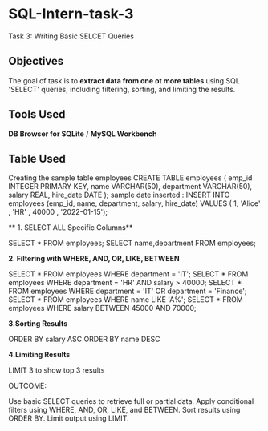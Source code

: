 # SQL-Intern-task-3
Task 3: Writing Basic SELCET Queries
##  Objectives 
The goal of task is to **extract data from one ot more tables** using SQL 'SELECT' queries, including filtering, sorting, and limiting the results.
## Tools Used
**DB Browser for SQLite** / **MySQL Workbench**
## Table Used 
Creating the sample table employees
      CREATE TABLE employees (
          emp_id INTEGER PRIMARY KEY,
          name VARCHAR(50),
          department VARCHAR(50),
          salary REAL,
          hire_date DATE
          );
sample date inserted :
  INSERT INTO employees (emp_id, name, department, salary, hire_date) VALUES ( 1, 'Alice' , 'HR' , 40000 , '2022-01-15');

 ** 1. SELECT ALL Specific Columns**
   
  SELECT * FROM employees;
  SELECT name,department FROM employees;

 **2. Filtering with WHERE, AND, OR, LIKE, BETWEEN**
    
SELECT * FROM employees WHERE department = 'IT';
SELECT * FROM employees WHERE department = 'HR' AND salary > 40000;
SELECT * FROM employees WHERE department = 'IT' OR department = 'Finance';
SELECT * FROM employees WHERE name LIKE 'A%';
SELECT * FROM employees WHERE salary BETWEEN 45000 AND 70000;

**3.Sorting Results**

ORDER BY salary ASC
ORDER BY name DESC

**4.Limiting Results**

LIMIT 3 to show top 3 results

OUTCOME:

Use basic SELECT queries to retrieve full or partial data.
Apply conditional filters using WHERE, AND, OR, LIKE, and BETWEEN.
Sort results using ORDER BY.
Limit output using LIMIT.
